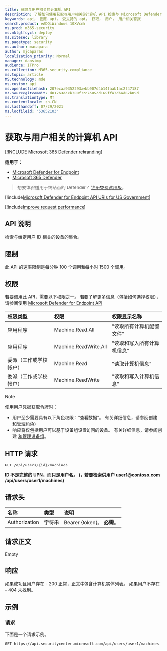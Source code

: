 ```yaml
---
title: 获取与用户相关的计算机 API
description: 了解如何使用获取与用户相关的计算机 API 检索与 Microsoft Defender for Endpoint 中的用户 ID 相关的设备集合。
keywords: api， 图形 api， 受支持的 api， 获取， 用户， 用户相关警报
search.product: eADQiWindows 10XVcnh
ms.prod: m365-security
ms.mktglfcycl: deploy
ms.sitesec: library
ms.pagetype: security
ms.author: macapara
author: mjcaparas
localization_priority: Normal
manager: dansimp
audience: ITPro
ms.collection: M365-security-compliance
ms.topic: article
MS.technology: mde
ms.custom: api
ms.openlocfilehash: 207ecaa9352293aebb907d4b14faab1ac2f47187
ms.sourcegitcommit: d817a3aecb700f7227a05cd165ffa7dbad67b09d
ms.translationtype: MT
ms.contentlocale: zh-CN
ms.lasthandoff: 07/29/2021
ms.locfileid: "53652103"
---
```

# <a name="get-user-related-machines-api"></a>获取与用户相关的计算机 API

[!INCLUDE [Microsoft 365 Defender rebranding](../../includes/microsoft-defender.md)]

**适用于：**
- [Microsoft Defender for Endpoint](https://go.microsoft.com/fwlink/p/?linkid=2154037)
- [Microsoft 365 Defender](https://go.microsoft.com/fwlink/?linkid=2118804)

> 想要体验适用于终结点的 Defender？ [注册免费试用版](https://signup.microsoft.com/create-account/signup?products=7f379fee-c4f9-4278-b0a1-e4c8c2fcdf7e&ru=https://aka.ms/MDEp2OpenTrial?ocid=docs-wdatp-exposedapis-abovefoldlink)。


[!include[Microsoft Defender for Endpoint API URIs for US Government](../../includes/microsoft-defender-api-usgov.md)]

[!include[Improve request performance](../../includes/improve-request-performance.md)]

## <a name="api-description"></a>API 说明
检索与给定用户 ID 相关的设备的集合。

## <a name="limitations"></a>限制

此 API 的速率限制是每分钟 100 个调用和每小时 1500 个调用。

## <a name="permissions"></a>权限

若要调用此 API，需要以下权限之一。 若要了解更多信息（包括如何选择权限），请参阅使用 [Microsoft Defender for Endpoint API](apis-intro.md)

权限类型|权限|权限显示名称
:---|:---|:---
应用程序 |Machine.Read.All|"读取所有计算机配置文件"
应用程序 |Machine.ReadWrite.All |"读取和写入所有计算机信息"
委派（工作或学校帐户） | Machine.Read | "读取计算机信息"
委派（工作或学校帐户） | Machine.ReadWrite | "读取和写入计算机信息"

> [!NOTE]
> 使用用户凭据获取令牌时：
>
> - 用户至少需要具有以下角色权限："查看数据"。 有关详细信息，请参阅创建 [和管理角色](user-roles.md)) 
> - 响应将仅包括用户可以基于设备组设置访问的设备。 有关详细信息，请参阅创建 [和管理设备组](machine-groups.md)。

## <a name="http-request"></a>HTTP 请求

```http
GET /api/users/{id}/machines
```

**ID 不是完整的 UPN，而只是用户名。 (，若要检索供用户 user1@contoso.com /api/users/user1/machines)**

## <a name="request-headers"></a>请求头

名称|类型|说明
:---|:---|:---
Authorization | 字符串 | Bearer {token}。 **必需**。

## <a name="request-body"></a>请求正文

Empty

## <a name="response"></a>响应

如果成功且用户存在 - 200 正常[](machine.md)，正文中包含计算机实体列表。 如果用户不存在 - 404 未找到。

## <a name="example"></a>示例

### <a name="request"></a>请求

下面是一个请求示例。

```http
GET https://api.securitycenter.microsoft.com/api/users/user1/machines
```
